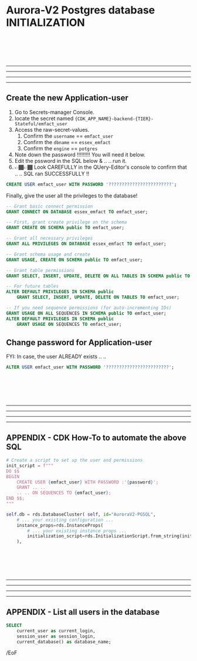 # Aurora-V2 Postgres database INITIALIZATION


<BR/><BR/><BR/><BR/>
<HR/><HR/><HR/><HR/>

## Create the new Application-user

1. Go to Secrets-manager Console.
1. locate the secret named `{CDK_APP_NAME}-backend-{TIER}-Stateful/emfact_user`
1. Access the raw-secret-values.
    1. Confirm the `username` == `emfact_user`
    1. Confirm the `dbname` == `essex_emfact`
    1. Confirm the `engine` == `potgres`
1. Note down the password !!!!!!!!!   You will need it below.
1. Edit the pssword in the SQL below &  .. .. run it.
1. 👉🏾👉🏾 Look CAREFULLY in the QUery-Editor's console to confirm that .. .. SQL ran SUCCESSFULLY !!

```sql
CREATE USER emfact_user WITH PASSWORD '????????????????????????';
```

Finally, give the user all the privileges to the database!

```sql
-- Grant basic connect permission
GRANT CONNECT ON DATABASE essex_emfact TO emfact_user;

-- First, grant create privilege on the schema
GRANT CREATE ON SCHEMA public TO emfact_user;

-- Grant all necessary privileges
GRANT ALL PRIVILEGES ON DATABASE essex_emfact TO emfact_user;

-- Grant schema usage and create
GRANT USAGE, CREATE ON SCHEMA public TO emfact_user;

-- Grant table permissions
GRANT SELECT, INSERT, UPDATE, DELETE ON ALL TABLES IN SCHEMA public TO emfact_user;

-- For future tables
ALTER DEFAULT PRIVILEGES IN SCHEMA public
    GRANT SELECT, INSERT, UPDATE, DELETE ON TABLES TO emfact_user;

-- If you need sequence permissions (for auto-incrementing IDs)
GRANT USAGE ON ALL SEQUENCES IN SCHEMA public TO emfact_user;
ALTER DEFAULT PRIVILEGES IN SCHEMA public
    GRANT USAGE ON SEQUENCES TO emfact_user;
```

## Change password for Application-user

FYI: In case, the user ALREADY exists .. ..

```sql
ALTER USER emfact_user WITH PASSWORD '????????????????????????';
```

<BR/><BR/><BR/><BR/>
<HR/><HR/><HR/><HR/>

## APPENDIX - CDK How-To to automate the above SQL

```python
# Create a script to set up the user and permissions
init_script = f"""
DO $$
BEGIN
    CREATE USER {emfact_user} WITH PASSWORD :'{password}';
    GRANT .. ..
    .. .. ON SEQUENCES TO {emfact_user};
END $$;
"""

self.db = rds.DatabaseCluster( self, id="AuroraV2-PGSQL",
    # ... your existing configuration ...
    instance_props=rds.InstanceProps(
        # ... your existing instance props ...
        initialization_script=rds.InitializationScript.from_string(init_script)
    ),
```

<BR/><BR/><BR/><BR/>
<HR/><HR/><HR/><HR/>

## APPENDIX - List all users in the database

```sql
SELECT
    current_user as current_login,
    session_user as session_login,
    current_database() as database_name;
```

/EoF
